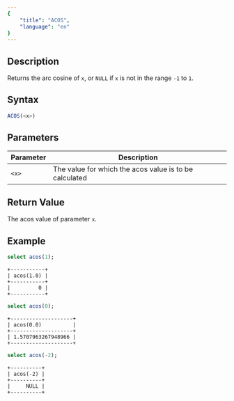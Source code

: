 ```yaml
---
{
    "title": "ACOS",
    "language": "en"
}
---
```


## Description

Returns the arc cosine of `x`, or `NULL` if `x` is not in the range `-1` to `1`.

## Syntax

```sql
ACOS(<x>)
```

## Parameters  

| Parameter | Description |  
| -- | -- |  
| `<x>` | The value for which the acos value is to be calculated |  

## Return Value  

The acos value of parameter `x`. 

## Example

```sql
select acos(1);
```

```text
+-----------+
| acos(1.0) |
+-----------+
|         0 |
+-----------+
```

```sql
select acos(0);
```

```text
+--------------------+
| acos(0.0)          |
+--------------------+
| 1.5707963267948966 |
+--------------------+
```

```sql
select acos(-2);
```

```text
+----------+
| acos(-2) |
+----------+
|     NULL |
+----------+
```
